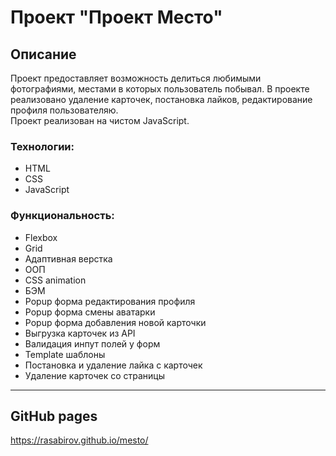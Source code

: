 # Проект "Проект Место"

## Описание

Проект предоставляет возможность делиться любимыми фотографиями, местами в
которых пользователь побывал. В проекте реализовано удаление карточек, постановка
лайков, редактирование профиля пользователяю.
</br>
Проект реализован на чистом JavaScript.

### Технологии:

- HTML
- CSS
- JavaScript
  </br>

### Функциональность:

- Flexbox
- Grid
- Адаптивная верстка
- ООП
- CSS animation
- БЭМ
- Popup форма редактирования профиля
- Popup форма смены аватарки
- Popup форма добавления новой карточки
- Выгрузка карточек из API
- Валидация инпут полей у форм
- Template шаблоны
- Постановка и удаление лайка с карточек
- Удаление карточек со страницы

---

## GitHub pages

https://rasabirov.github.io/mesto/

